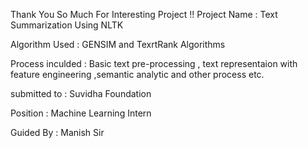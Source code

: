Thank You So Much For Interesting Project !!
Project Name : Text Summarization Using NLTK

Algorithm Used : GENSIM and TexrtRank Algorithms

Process inculded : Basic text pre-processing , text representaion with feature engineering ,semantic analytic and other process etc.

submitted to : Suvidha Foundation

Position : Machine Learning Intern

Guided By : Manish Sir
